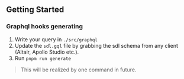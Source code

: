 ## Getting Started

### Graphql hooks generating

1. Write your query in `./src/graphql`
2. Update the `sdl.gql` file by grabbing the sdl schema from any client (Altair, Apollo Studio etc.).
3. Run `pnpm run generate`

> This will be realized by one command in future.
